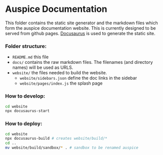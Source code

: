 # Auspice Documentation

This folder contains the static site generator and the markdown files which form the auspice documentation website.
This is currently designed to be served from github pages.
[Docusaurus](https://docusaurus.io/) is used to generate the static site.

### Folder structure:
* `README.md` this file
* `docs/` contains the raw markdown files. The filenames (and directory names) will be used as URLS.
* `website/` the files needed to build the website.
  * `website/sidebars.json` define the doc links in the sidebar
  * `website/pages/index.js` the splash page

### How to develop:
```bash
cd website
npx docusaurus-start
```

### How to deploy:

```bash
cd website
npx docusaurus-build # creates website/build/*
cd ..
mv website/build/sandbox/* . # sandbox to be renamed auspice
```
